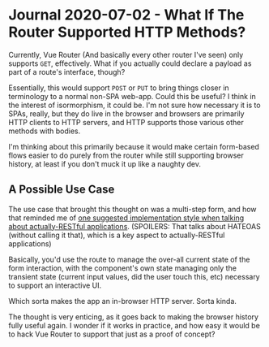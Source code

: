Journal 2020-07-02 - What If The Router Supported HTTP Methods?
========

Currently, Vue Router (And basically every other router I've seen) only supports `GET`, effectively.  What if you actually could declare a payload as part of a route's interface, though?

Essentially, this would support `POST` or `PUT` to bring things closer in terminology to a normal non-SPA web-app.  Could this be useful?  I think in the interest of isormorphism, it could be.  I'm not sure how necessary it is to SPAs, really, but they do live in the browser and browsers are primarily HTTP clients to HTTP servers, and HTTP supports those various other methods with bodies.

I'm thinking about this primarily because it would make certain form-based flows easier to do purely from the router while still supporting browser history, at least if you don't muck it up like a naughty dev.



## A Possible Use Case

The use case that brought this thought on was a multi-step form, and how that reminded me of [one suggested implementation style when talking about actually-RESTful applications](https://levelup.gitconnected.com/to-create-an-evolvable-api-stop-thinking-about-urls-2ad8b4cc208e).  (SPOILERS: That talks about HATEOAS (without calling it that), which is a key aspect to actually-RESTful applications)

Basically, you'd use the route to manage the over-all current state of the form interaction, with the component's own state managing only the transient state (current input values, did the user touch this, etc) necessary to support an interactive UI.

Which sorta makes the app an in-browser HTTP server.  Sorta kinda.

The thought is very enticing, as it goes back to making the browser history fully useful again.  I wonder if it works in practice, and how easy it would be to hack Vue Router to support that just as a proof of concept?
